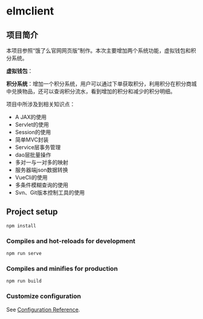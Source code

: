 # elmclient

## 项目简介
本项目参照“饿了么官网网页版”制作。本次主要增加两个系统功能，虚拟钱包和积分系统。

**虚拟钱包**：

**积分系统**：增加一个积分系统，用户可以通过下单获取积分，利用积分在积分商城中兑换物品，还可以查询积分流水，看到增加的积分和减少的积分明细。

项目中所涉及到相关知识点：

-  A JAX的使用
-  Servlet的使用
-  Session的使用
-  简单MVC封装
-  Service层事务管理
-  dao层批量操作
-  多对一与一对多的映射
-  服务器端json数据转换
-  VueCli的使用
-  多条件模糊查询的使用
-  Svn、Git版本控制工具的使用


## Project setup
```
npm install
```

### Compiles and hot-reloads for development
```
npm run serve
```

### Compiles and minifies for production
```
npm run build
```

### Customize configuration
See [Configuration Reference](https://cli.vuejs.org/config/).
